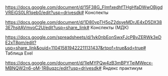 https://docs.google.com/document/d/15F38G_FImfxedhfTHgHfaDWwOBjgdVREiGS0LR1qeb0/edit?usp=drivesdk# Конспекты 

https://docs.google.com/document/d/1D80vpTH5oZ2dsyeMDrJE4xD5DX383E7hsjtAVmvoC2U/edit?usp=share_link# Конспекты (МДК) 

https://docs.google.com/spreadsheets/d/1vk0nbEonSwxFJcPBvZERWk3eDE2xT8pm/edit?usp=share_link&ouid=110415819422211131437&rtpof=true&sd=true# Таблица Exel

https://docs.google.com/document/d/1leMYPQw4zB3mBPYTeiMWecx-MBNQW2n6-oM-1R8uqzc/edit?usp=drivesdk# Яндекс практикум



